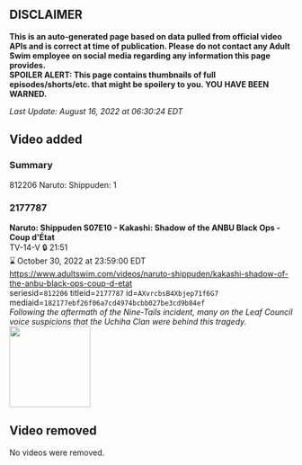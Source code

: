 ## DISCLAIMER
**This is an auto-generated page based on data pulled from official video APIs and is correct at time of publication. Please do not contact any Adult Swim employee on social media regarding any information this page provides.**  
**SPOILER ALERT: This page contains thumbnails of full episodes/shorts/etc. that might be spoilery to you. YOU HAVE BEEN WARNED.**  

_Last Update: August 16, 2022 at 06:30:24 EDT_
## Video added
### Summary
812206 Naruto: Shippuden: 1  
### 2177787
**Naruto: Shippuden S07E10 - Kakashi: Shadow of the ANBU Black Ops - Coup d'État**  
TV-14-V 🔒 21:51  
⌛ October 30, 2022 at 23:59:00 EDT  
https://www.adultswim.com/videos/naruto-shippuden/kakashi-shadow-of-the-anbu-black-ops-coup-d-etat  
seriesid=`812206` titleid=`2177787` id=`AXvrcbsB4Xbjep71f6G7` mediaid=`182177ebf26f06a7cd4974bcbb027be3cd9b84ef`  
_Following the aftermath of the Nine-Tails incident, many on the Leaf Council voice suspicions that the Uchiha Clan were behind this tragedy._  
<a href="https://media.cdn.adultswim.com/uploads/20210916/thumbnails/2_219161255403-NarutoShippuden_358_KakashiShadowOfTheANBUBlackOpsCoupdEtat.png"><img src="https://media.cdn.adultswim.com/uploads/20210916/thumbnails/2_219161255403-NarutoShippuden_358_KakashiShadowOfTheANBUBlackOpsCoupdEtat.png" height="144px" /></a>
## Video removed
No videos were removed.  
